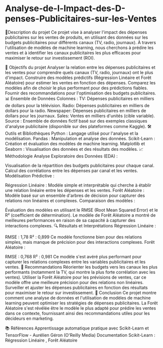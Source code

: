 # Analyse-de-l-Impact-des-D-penses-Publicitaires-sur-les-Ventes
📄Description du projet
Ce projet vise à analyser l'impact des dépenses publicitaires sur les ventes de produits, en utilisant des données sur les budgets publicitaires pour différents canaux (TV, radio, journaux). À travers l'utilisation de modèles de machine learning, nous cherchons à prédire les ventes et à identifier les canaux publicitaires les plus efficaces pour maximiser le retour sur investissement (ROI).

🎯 Objectifs du projet
Analyser la relation entre les dépenses publicitaires et les ventes pour comprendre quels canaux (TV, radio, journaux) ont le plus d'impact.
Construire des modèles prédictifs (Régression Linéaire et Forêt Aléatoire) pour estimer les ventes en fonction des dépenses.
Comparez les modèles afin de choisir le plus performant pour des prédictions fiables.
Fournir des recommandations pour l'optimisation des budgets publicitaires.
📊 Ensemble de Données
Colonnes :
TV: Dépenses publicitaires en milliers de dollars pour la télévision.
Radio: Dépenses publicitaires en milliers de dollars pour la radio.
Newspaper: Dépenses publicitaires en milliers de dollars pour les journaux.
Sales: Ventes en milliers d'unités (cible variable).
Source : Ensemble de données fictif basé sur des exemples classiques d'analyse publicitaire (disponible sur des plateformes comme Kaggle).
🛠️ Outils et Bibliothèques
Python : Langage utilisé pour l'analyse et la modélisation.
Pandas : Manipulation et analyse des données.
Scikit-Learn : Création et évaluation des modèles de machine learning.
Matplotlib et Seaborn : Visualisation des données et des résultats des modèles.
📈 Méthodologie
Analyse Exploratoire des Données (EDA) :

Visualisation de la répartition des budgets publicitaires pour chaque canal.
Calcul des corrélations entre les dépenses par canal et les ventes.
Modélisation Prédictive :

Régression Linéaire : Modèle simple et interprétable qui cherche à établir une relation linéaire entre les dépenses et les ventes.
Forêt Aléatoire : Modèle basé sur un ensemble d'arbres de décision pour capturer des relations non linéaires et complexes.
Comparaison des modèles :

Évaluation des modèles en utilisant le RMSE (Root Mean Squared Error) et le R² (coefficient de détermination).
Le modèle de Forêt Aléatoire a montré de meilleures performances en raison de sa capacité à capturer des interactions complexes.
🔍 Résultats et Interprétations
Régression Linéaire :

RMSE : 1,78
R² : 0,899
Ce modèle fonctionne bien pour des relations simples, mais manque de précision pour des interactions complexes.
Forêt Aléatoire :

RMSE : 0,768
R² : 0,981
Ce modèle s'est avéré plus performant pour capturer les relations complexes entre les variables publicitaires et les ventes.
📌 Recommandations
Réorienter les budgets vers les canaux les plus performants (notamment la TV, qui montre la plus forte corrélation avec les ventes).
Utiliser la Forêt Aléatoire pour les prévisions de ventes, car ce modèle offre une meilleure précision pour des relations non linéaires.
Surveiller et ajuster les dépenses publicitaires en fonction des résultats pour maximiser le retour sur investissement.
🚀 Conclusion
Ce projet montre comment une analyse de données et l'utilisation de modèles de machine learning peuvent optimiser les stratégies de dépenses publicitaires. La Forêt Aléatoire s'est révélée être le modèle le plus adapté pour prédire les ventes dans ce contexte, fournissant ainsi des recommandations utiles pour les décideurs en marketing.

📚 Références
Apprentissage automatique pratique avec Scikit-Learn et TensorFlow - Aurélien Géron (O'Reilly Media)
Documentation Scikit-Learn : Régression Linéaire , Forêt Aléatoire
